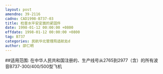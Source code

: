```yaml
---
layout: post
amendno: 39-2116
cadno: CAD1998-B737-03
title: 检查水平安定面的紧固件
date: 1998-01-12 00:00:00 +0800
effdate: 1998-01-12 00:00:00 +0800
tag: B737
categories: 民航华北管理局适航处d
author: 邵仁明
---
```


##适用范围:
在中华人民共和国注册的、生产线号从2765到2977（含）的所有波音B737-300/400/500型飞机


